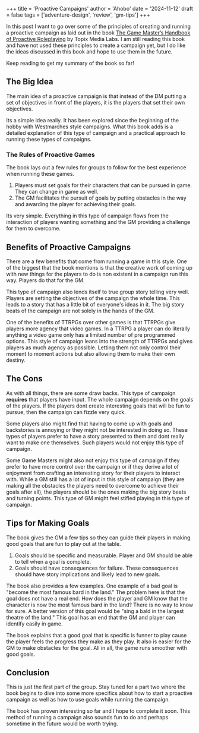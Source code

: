 +++
title = 'Proactive Campaigns'
author = 'Ahobo'
date = '2024-11-12'
draft = false
tags = ['adventure-design', 'review', 'gm-tips']
+++

In this post I want to go over some of the principles of creating and running a proactive
campaign as laid out in the book [The Game Master’s Handbook of Proactive Roleplaying](https://www.drivethrurpg.com/en/product/463026/the-game-master-s-handbook-of-proactive-roleplaying) by Topix Media Labs. I am still reading this book and have not used these
principles to create a campaign yet, but I do like the ideas discussed in this book and hope to use them in the future.

Keep reading to get my summary of the book so far!

## The Big Idea

The main idea of a proactive campaign is that instead of the DM putting a set of objectives in front
of the players, it is the players that set their own objectives.

Its a simple idea really. It has been explored since the beginning of the hobby with Westmarches style
campaigns. What this book adds is a detailed explanation of this type of campaign and a practical approach
to running these types of campaigns.

### The Rules of Proactive Games

The book lays out a few rules for groups to follow for the best experience when running these games.

1. Players must set goals for their characters that can be pursued in game. They can change in game as well.
2. The GM facilitates the pursuit of goals by putting obstacles in the way and awarding the player for achieving their goals. 

Its very simple. Everything in this type of campaign flows from the interaction of players wanting something and the
GM providing a challenge for them to overcome. 

## Benefits of Proactive Campaigns

There are a few benefits that come from running a game in this style. One of the biggest that the book mentions is that
the creative work of coming up with new things for the players to do is non existent in a campaign run this way. Players do
that for the GM.

This type of campaign also lends itself to true group story telling very well. Players are setting the objectives
of the campaign the whole time. This leads to a story that has a little bit of everyone's ideas in it. The big story
beats of the campaign are not solely in the hands of the GM. 

One of the benefits of TTRPGs over other games is that TTRPGs give players more agency that video games. In a TTRPG a
player can do literally anything a video game only has a limited number of pre programmed options. This style of
campaign leans into the strength of TTRPGs and gives players as much agency as possible. Letting them not only control
their moment to moment actions but also allowing them to make their own destiny.

## The Cons

As with all things, there are some draw backs. This type of campaign **requires** that players have input. The whole
campaign depends on the goals of the players. If the players dont create interesting goals that will be fun to pursue,
then the campaign can fizzle very quick.

Some players also might find that having to come up with goals and backstories is annoying or they might not be interested
in doing so. These types of players prefer to have a story presented to them and dont really want to make one themselves.
Such players would not enjoy this type of campaign.

Some Game Masters might also not enjoy this type of campaign if they prefer to have more control over the campaign or if
they derive a lot of enjoyment from crafting an interesting story for their players to interact with. While a GM still has
a lot of input in this style of campaign (they are making all the obstacles the players need to overcome to achieve their goals
after all), the players should be the ones making the big story beats and turning points. This type of GM might feel stifled
playing in this type of campaign.

## Tips for Making Goals

The book gives the GM a few tips so they can guide their players in making good goals that are fun to play out at the
table. 

1. Goals should be specific and measurable. Player and GM should be able to tell when a goal is complete.
2. Goals should have consequences for failure. These consequences should have story implications and likely lead
to new goals. 

The book also provides a few examples. One example of a bad goal is "become the most famous bard in the land." The problem here
is that the goal does not have a real end. How does the player and GM know that the character is now the most famous bard in the land?
There is no way to know for sure. A better version of this goal would be "sing a bald in the largest theatre of the land." This goal has
an end that the GM and player can identify easily in game. 

The book explains that a good goal that is specific is funner to play cause the player feels the progress they make as they play. It also
is easier for the GM to make obstacles for the goal. All in all, the game runs smoother with good goals. 

## Conclusion

This is just the first part of the group. Stay tuned for a part two where the book begins to dive into some more specifics about
how to start a proactive campaign as well as how to use goals while running the campaign.

The book has proven interesting so far and I hope to complete it soon. This method of running a campaign also sounds fun to do and
perhaps sometime in the future would be worth trying.
